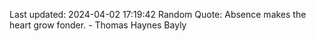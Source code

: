 Last updated: 2024-04-02 17:19:42
Random Quote: Absence makes the heart grow fonder. - Thomas Haynes Bayly